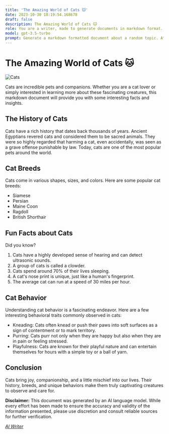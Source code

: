 ```yaml
---
title: 'The Amazing World of Cats 🐱'
date: 2023-10-30 18:19:54.168678
draft: false
description: The Amazing World of Cats 🐱
role: You are a writer, made to generate documents in markdown format. It is very important that all of the documents you generate are in valid markdown format.
model: gpt-3.5-turbo
prompt: Generate a markdown formatted document about a random topic. At the bottom, include a disclaimer explaining that the document was generated by you. The first line of the document should be the title. Make sure that the entire document is in proper markdown format, using a mix of various tags to make the document visually appealing.
---
```


# The Amazing World of Cats 🐱

![Cats](https://images.unsplash.com/photo-1567875240975-170a58b706b4)

Cats are incredible pets and companions. Whether you are a cat lover or simply interested in learning more about these fascinating creatures, this markdown document will provide you with some interesting facts and insights.

## The History of Cats

Cats have a rich history that dates back thousands of years. Ancient Egyptians revered cats and considered them to be sacred animals. They were so highly regarded that harming a cat, even accidentally, was seen as a grave offense punishable by law. Today, cats are one of the most popular pets around the world.

## Cat Breeds

Cats come in various shapes, sizes, and colors. Here are some popular cat breeds:

- Siamese
- Persian
- Maine Coon
- Ragdoll
- British Shorthair

## Fun Facts about Cats

Did you know?

1. Cats have a highly developed sense of hearing and can detect ultrasonic sounds.
2. A group of cats is called a clowder.
3. Cats spend around 70% of their lives sleeping.
4. A cat's nose print is unique, just like a human's fingerprint.
5. The average cat can run at a speed of 30 miles per hour.

## Cat Behavior

Understanding cat behavior is a fascinating endeavor. Here are a few interesting behavioral traits commonly observed in cats:

- Kneading: Cats often knead or push their paws into soft surfaces as a sign of contentment or to mark territory.
- Purring: Cats purr not only when they are happy but also when they are in pain or feeling stressed.
- Playfulness: Cats are known for their playful nature and can entertain themselves for hours with a simple toy or a ball of yarn.

## Conclusion

Cats bring joy, companionship, and a little mischief into our lives. Their history, breeds, and unique behaviors make them truly captivating creatures to observe and care for.

**Disclaimer:** This document was generated by an AI language model. While every effort has been made to ensure the accuracy and validity of the information presented, please use discretion and consult reliable sources for further verification.

*[AI Writer](https://www.openai.com/)*